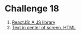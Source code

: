 # Challenge 18

1. [ReactJS: A JS library](https://gist.github.com/rhvsingh/3a49a2ce551376ee397cf768f2c80aea)
2. [Text in center of screen, HTML](https://gist.github.com/rhvsingh/0a1a9b519a63cf4cbab2bcb7cdc7f4fd)